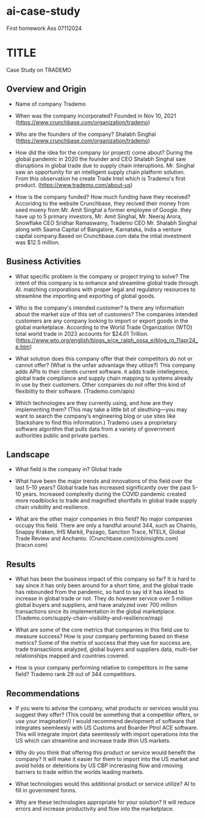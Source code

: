 # ai-case-study
First homework Ass 07112024
# TITLE

Case Study on TRADEMO

## Overview and Origin

* Name of company Trademo

* When was the company incorporated? Founded in Nov 10, 2021 (https://www.crunchbase.com/organization/trademo)

* Who are the founders of the company? Shalabh Singhal (https://www.crunchbase.com/organization/trademo)


* How did the idea for the company (or project) come about? During the global pandemic in 2020 the founder and CEO Shalabh Singhal saw disruptions in global trade due to supply chain interuptions. Mr. Singhal saw an opportunity for an intelligent supply chain platform solution. From this observation he create Trade Intel which is Trademo's first product. (https://www.trademo.com/about-us)


* How is the company funded? How much funding have they received? Accoridng to the website Crunchbase, they recived their money from seed moeny from Mr. Amit Singhal a former employee of Google. they have up to 5 primary investors, Mr. Amit Singhal, Mr. Neeraj Arora, Snowflake CEO Sridhar Ramaswamy, Trademo CEO Mr. Shalabh Singhal along with Saama Capital of Bangalore, Karnataka, India a venture capital company.Based on Crunchbase.com data the intial investment was $12.5 million.


## Business Activities

* What specific problem is the company or project trying to solve? The intent of this company is to enhance and streamline global trade through AI. matching corporations with proper legal and regulatory resources to streamline the importing and exporting of global goods.

* Who is the company's intended customer? Is there any information about the market size of this set of customers? The companies intended customers are any company looking to import or export goods in the global marketplace. According to the World Trade Organization (WTO) total world trade in 2023 accounts for $24.01 Trillion. (https://www.wto.org/english/blogs_e/ce_ralph_ossa_e/blog_ro_11apr24_e.htm)

* What solution does this company offer that their competitors do not or cannot offer? (What is the unfair advantage they utilize?) This company adds APIs to their clients current software. it adds trade intellegence, global trade compliance and supply chain mapping to systems already in use by their customers. Other companies do not offer this kind of flexibility to their software. (Trademo.com/apis)

* Which technologies are they currently using, and how are they implementing them? (This may take a little bit of sleuthing&mdash;you may want to search the company’s engineering blog or use sites like Stackshare to find this information.) Trademo uses a proprietary software algorithm that pulls data from a variety of government authorities public and private parties.

## Landscape

* What field is the company in? Global trade

* What have been the major trends and innovations of this field over the last 5&ndash;10 years? Global trade has increased significantly over the past 5-10 years. Increased complexity during the COVID pandemic created more roadblocks to trade and magnified shortfalls in global trade supply chain visibility and resilience.

* What are the other major companies in this field? No major companies occupy this field. There are only a handful around 344, such as ChainIo, Snappy Kraken, IHS Markit, Pazago, Sanction Trace, NTELX, Global Trade Review  and Anchanto. (Crunchbase.com)(cbinsights.com)(tracxn.com)

## Results

* What has been the business impact of this company so far? It is hard to say since it has only been around for a short time, and the global trade has rebounded from the pandemic, so hard to say id it has klead to increase in global trade or not. They do however service over 5 million global buyers and suppliers, and have analyzed over 700 million transactions since its implementation in the global marketplace. (Trademo.com/supply-chain-visibility-and-resilience/map) 

* What are some of the core metrics that companies in this field use to measure success? How is your company performing based on these metrics? Some of the metrix of success that they use for success are, trade transactiions analyzed, global buyers and suppliers data, multi-tier relationships mapped and countries covered.

* How is your company performing relative to competitors in the same field? Trademo rank 29 out of 344 competitiors. 

## Recommendations

* If you were to advise the company, what products or services would you suggest they offer? (This could be something that a competitor offers, or use your imagination!) I would recommend devlopment of software that integrates seemleesly with US Customs and Boarder Ptrol ACE software. This will integrate import data seemlessly with import operations into the US which can streamline and increase trade ithin US markets.

* Why do you think that offering this product or service would benefit the company? It will make it easier for them to import into the US market and avoid holds or detentions by US CBP increrasing flow and rmoving barriers to trade within the worlds leading markets.

* What technologies would this additional product or service utilize?  AI to fill in government forms.

* Why are these technologies appropriate for your solution? It will reduce errors and increase productivity and flow into the marketplace.